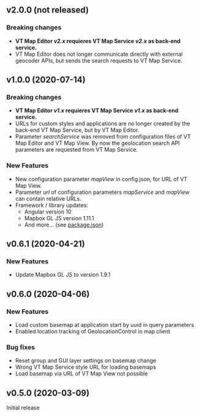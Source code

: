 ## v2.0.0 (not released)
### Breaking changes
* __VT Map Editor _v2.x_ requieres VT Map Service _v2.x_ as back-end service.__
* VT Map Editor does not longer communicate directly with external geocoder APIs, but sends the search requests to VT Map Service.

## v1.0.0 (2020-07-14)
### Breaking changes
* __VT Map Editor _v1.x_ requieres VT Map Service _v1.x_ as back-end service.__
* URLs for custom styles and applications are no longer created by the back-end VT Map Service, but by VT Map Editor.
* Parameter _searchService_ was removed from configuration files of VT Map Editor and VT Map View. By now the geolocation search API parameters are requested from VT Map Service.

### New Features
* New configuration parameter _mapView_ in config.json, for URL of VT Map View.
* Parameter _url_ of configuration parameters _mapService_ and _mapView_ can contain relative URLs.
* Framework / library updates:
  * Angular version 10
  * Mapbox GL JS version 1.11.1
  * And more... (see [package.json](package.json))

## v0.6.1 (2020-04-21)
### New Features
* Update Mapbox GL JS to version 1.9.1

## v0.6.0 (2020-04-06)
### New Features
* Load custom basemap at application start by uuid in query parameters
* Enabled location tracking of GeolocationControl in map client

### Bug fixes
* Reset group and GUI layer settings on basemap change
* Wrong VT Map Service style URL for loading basemaps 
* Load basemap via URL of VT Map View not possible

## v0.5.0 (2020-03-09)
Initial release

